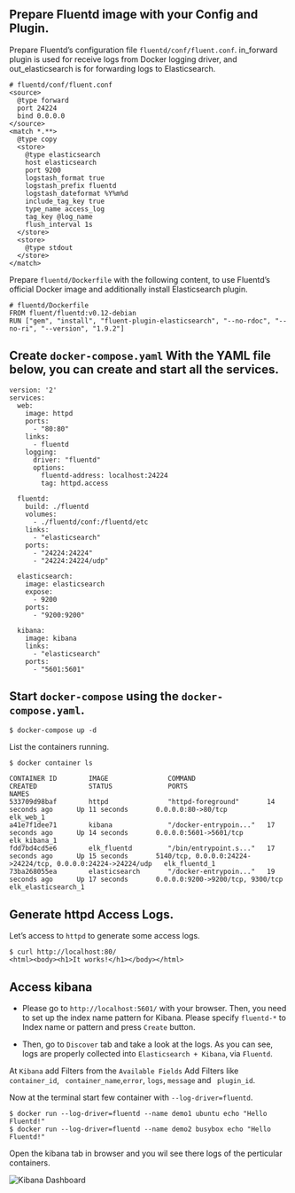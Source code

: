 ## Prepare Fluentd image with your Config and Plugin.

Prepare Fluentd’s configuration file `fluentd/conf/fluent.conf`. in_forward plugin is used for receive logs from Docker logging driver, and out_elasticsearch is for forwarding logs to Elasticsearch.

```
# fluentd/conf/fluent.conf
<source>
  @type forward
  port 24224
  bind 0.0.0.0
</source>
<match *.**>
  @type copy
  <store>
    @type elasticsearch
    host elasticsearch
    port 9200
    logstash_format true
    logstash_prefix fluentd
    logstash_dateformat %Y%m%d
    include_tag_key true
    type_name access_log
    tag_key @log_name
    flush_interval 1s
  </store>
  <store>
    @type stdout
  </store>
</match>
```
Prepare `fluentd/Dockerfile` with the following content, to use Fluentd’s official Docker image and additionally install Elasticsearch plugin.
```
# fluentd/Dockerfile
FROM fluent/fluentd:v0.12-debian
RUN ["gem", "install", "fluent-plugin-elasticsearch", "--no-rdoc", "--no-ri", "--version", "1.9.2"]
```
## Create `docker-compose.yaml` With the YAML file below, you can create and start all the services.
```
version: '2'
services:
  web:
    image: httpd
    ports:
      - "80:80"
    links:
      - fluentd
    logging:
      driver: "fluentd"
      options:
        fluentd-address: localhost:24224
        tag: httpd.access

  fluentd:
    build: ./fluentd
    volumes:
      - ./fluentd/conf:/fluentd/etc
    links:
      - "elasticsearch"
    ports:
      - "24224:24224"
      - "24224:24224/udp"

  elasticsearch:
    image: elasticsearch
    expose:
      - 9200
    ports:
      - "9200:9200"

  kibana:
    image: kibana
    links:
      - "elasticsearch"
    ports:
      - "5601:5601"
```
## Start `docker-compose` using the `docker-compose.yaml`.
```
$ docker-compose up -d 
```
List the containers running.
```
$ docker container ls

CONTAINER ID        IMAGE               COMMAND                  CREATED             STATUS              PORTS                                                          NAMES
533709d98baf        httpd               "httpd-foreground"       14 seconds ago      Up 11 seconds       0.0.0.0:80->80/tcp                                             elk_web_1
a41e7f1dee71        kibana              "/docker-entrypoin..."   17 seconds ago      Up 14 seconds       0.0.0.0:5601->5601/tcp                                         elk_kibana_1
fdd7bd4cd5e6        elk_fluentd         "/bin/entrypoint.s..."   17 seconds ago      Up 15 seconds       5140/tcp, 0.0.0.0:24224->24224/tcp, 0.0.0.0:24224->24224/udp   elk_fluentd_1
73ba268055ea        elasticsearch       "/docker-entrypoin..."   19 seconds ago      Up 17 seconds       0.0.0.0:9200->9200/tcp, 9300/tcp                               elk_elasticsearch_1
```
## Generate httpd Access Logs.
Let’s access to `httpd` to generate some access logs.
```
$ curl http://localhost:80/
<html><body><h1>It works!</h1></body></html>
```
## Access kibana
- Please go to `http://localhost:5601/` with your browser. Then, you need to set up the index name pattern for Kibana. Please specify `fluentd-*` to Index name or pattern and press `Create` button.

- Then, go to `Discover` tab and take a look at the logs. As you can see, logs are properly collected into `Elasticsearch + Kibana`, via `Fluentd`.

At `Kibana` add Filters from the `Available Fields` Add Filters like `container_id`, ` container_name`,`error`, `logs`, `message` and ` plugin_id`. 

Now at the terminal start few container with `--log-driver=fluentd`.
```
$ docker run --log-driver=fluentd --name demo1 ubuntu echo "Hello Fluentd!"
$ docker run --log-driver=fluentd --name demo2 busybox echo "Hello Fluentd!"
```
Open the kibana tab in browser and you wil see there logs of the perticular containers.

![Kibana Dashboard](https://raw.githubusercontent.com/vishalcloudyuga/Logging-with-Fluentd-ELK/master/Kibana.png)


